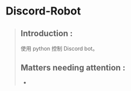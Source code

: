 # Discord-Robot  
> ## Introduction :    
> 使用 python 控制 Discord bot。  
>   
> ## Matters needing attention :    
> -
